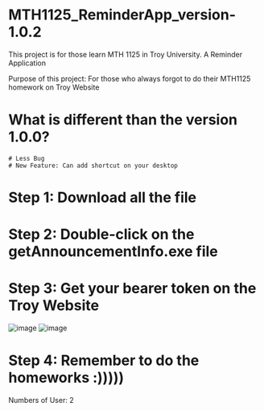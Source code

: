 # MTH1125_ReminderApp_version-1.0.2
This project is for those learn MTH 1125 in Troy University. A Reminder Application

Purpose of this project: For those who always forgot to do their MTH1125 homework on Troy Website

# What is different than the version 1.0.0?
    # Less Bug
    # New Feature: Can add shortcut on your desktop 

# Step 1: Download all the file
# Step 2: Double-click on the getAnnouncementInfo.exe file
# Step 3: Get your bearer token on the Troy Website 
![image](https://user-images.githubusercontent.com/126353303/229347885-fbdf5e2f-f46a-4c8c-b566-928b91fd3170.png)
![image](https://user-images.githubusercontent.com/126353303/229347891-8c69e28b-63e0-4b7c-8fe2-01615adac99f.png)

# Step 4: Remember to do the homeworks :)))))

Numbers of User: 2
